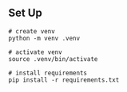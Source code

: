 ## Set Up

```shell
# create venv
python -m venv .venv

# activate venv
source .venv/bin/activate

# install requirements
pip install -r requirements.txt
```
